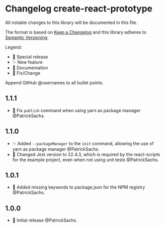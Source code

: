 # Changelog create-react-prototype

All notable changes to this library will be documented in this file.

The format is based on [Keep a Changelog](http://keepachangelog.com/en/1.0.0/) and this library adheres to [Semantic Versioning](http://semver.org/spec/v2.0.0.html).

Legend:

* 🎉 Special release
* ✨ New feature
* 📃 Documentation
* 🔧 Fix/Change

Append GitHub @usernames to all bullet points.

## 1.1.1

* 🔧 Fix `publish` command when using yarn as package manager @PatrickSachs.

## 1.1.0

* ✨ Added `--packageManager` to the `init` command, allowing the use of yarn as package manager @PatrickSachs.
* 🔧 Changed Jest version to 22.4.3, which is required by the react-scripts for the example project, even when not using unit tests @PatrickSachs.

## 1.0.1

* 🔧 Added missing keywords to package.json for the NPM registry @PatrickSachs.

## 1.0.0

* 🎉 Initial release @PatrickSachs.
